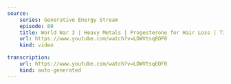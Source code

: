 ```yaml
---
source:
    series: Generative Energy Stream
    episode: 80
    title: World War 3 | Heavy Metals | Progesterone for Hair Loss | T3 to T4 Thyroid Ratio
    url: https://www.youtube.com/watch?v=LDWVtsqEOF0
    kind: video

transcription:
    url: https://www.youtube.com/watch?v=LDWVtsqEOF0
    kind: auto-generated
---
```

